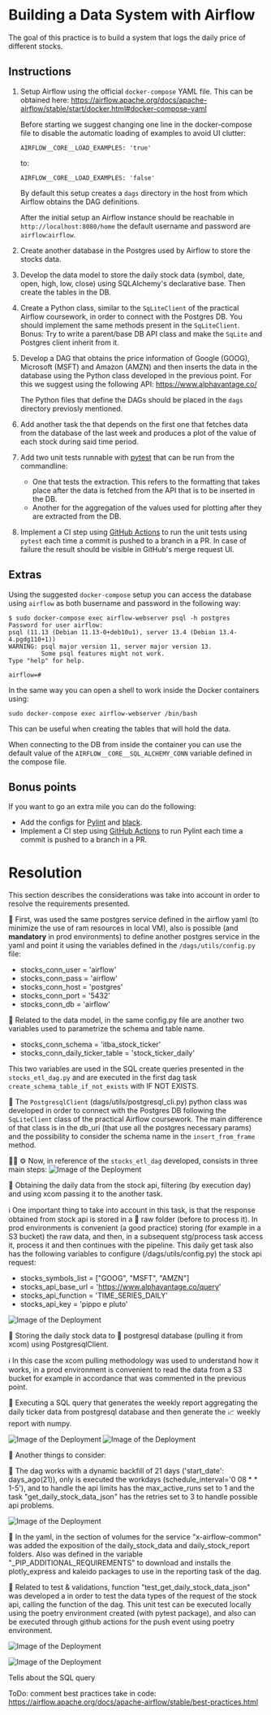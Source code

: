 
# Building a Data System with Airflow

The goal of this practice is to build a system that logs the daily price of different stocks.

## Instructions

1. Setup Airflow using the official `docker-compose` YAML file. This can be obtained here:
    https://airflow.apache.org/docs/apache-airflow/stable/start/docker.html#docker-compose-yaml
    
    Before starting we suggest changing one line in the docker-compose file to disable the automatic loading of examples to avoid UI clutter:
    ```
    AIRFLOW__CORE__LOAD_EXAMPLES: 'true'
    ```
    to:
    ```
    AIRFLOW__CORE__LOAD_EXAMPLES: 'false'
    ```
    
    By default this setup creates a `dags` directory in the host from which Airflow obtains the DAG definitions.

    After the initial setup an Airflow instance should be reachable in `http://localhost:8080/home` the default username and password are `airflow`:`airflow`.

2. Create another database in the Postgres used by Airflow to store the stocks data.

3. Develop the data model to store the daily stock data (symbol, date, open, high, low, close) using SQLAlchemy's declarative base. Then create the tables in the DB.

4. Create a Python class, similar to the `SqLiteClient` of the practical Airflow coursework, in order to connect with the Postgres DB. You should implement the same methods present in the `SqLiteClient`. Bonus: Try to write a parent/base DB API class and make the `SqLite` and Postgres client inherit from it.

5. Develop a DAG that obtains the price information of Google (GOOG), Microsoft (MSFT) and Amazon (AMZN) and then inserts the data in the database using the Python class developed in the previous point.
   For this we suggest using the following API:
   https://www.alphavantage.co/

   The Python files that define the DAGs should be placed in the `dags` directory previosly mentioned. 

6. Add another task the that depends on the first one that fetches data from the database of the last week and produces a plot of the value of each stock during said time period.

7. Add two unit tests runnable with [pytest](https://docs.pytest.org/) that can be run from the commandline:
    - One that tests the extraction. This refers to the formatting that takes place after the data is fetched from the API that is to be inserted in the DB. 
    - Another for the aggregation of the values used for plotting after they are extracted from the DB.

8. Implement a CI step using [GitHub Actions](https://docs.github.com/en/actions) to run the unit tests using `pytest` each time a commit is pushed to a branch in a PR. In case of failure the result should be visible in GitHub's merge request UI.


## Extras
Using the suggested `docker-compose` setup you can access the database using `airflow` as both busername and password in the following way:
```
$ sudo docker-compose exec airflow-webserver psql -h postgres
Password for user airflow: 
psql (11.13 (Debian 11.13-0+deb10u1), server 13.4 (Debian 13.4-4.pgdg110+1))
WARNING: psql major version 11, server major version 13.
         Some psql features might not work.
Type "help" for help.

airflow=# 
```

In the same way you can open a shell to work inside the Docker containers using:
```
sudo docker-compose exec airflow-webserver /bin/bash
```
This can be useful when creating the tables that will hold the data.

When connecting to the DB from inside the container you can use the default value of the `AIRFLOW__CORE__SQL_ALCHEMY_CONN` variable defined in the compose file.

## Bonus points

If you want to go an extra mile you can do the following:
* Add the configs for [Pylint](https://pylint.org/) and [black](https://black.readthedocs.io/en/stable/).
* Implement a CI step using [GitHub Actions](https://docs.github.com/en/actions) to run Pylint each time a commit is pushed to a branch in a PR.

# Resolution

This section describes the considerations was take into account in order to resolve the requirements presented.

📎 First, was used the same postgres service defined in the airflow yaml (to minimize the use of ram resources in local VM), also is possible (and **mandatory** in prod environments) to define another postgres service in the yaml and point it using the variables defined in the `/dags/utils/config.py` file:

* stocks_conn_user = 'airflow'
* stocks_conn_pass = 'airflow'
* stocks_conn_host = 'postgres'
* stocks_conn_port = '5432'
* stocks_conn_db = 'airflow'

📎 Related to the data model, in the same config.py file are another two variables used to parametrize the schema and table name. 

* stocks_conn_schema = 'itba_stock_ticker'
* stocks_conn_daily_ticker_table = 'stock_ticker_daily'

This two variables are used in the SQL create queries presented in the `stocks_etl_dag.py` and are executed in the first dag task `create_schema_table_if_not_exists` with IF NOT EXISTS.  

📎 The `PostgresqlClient` (dags/utils/postgresql_cli.py) python class was developed in order to connect with the Postgres DB following the `SqLiteClient` class of the practical Airflow coursework. The main difference of that class is in the db_uri (that use all the postgres necessary params) and the possibility to consider the schema name in the `insert_from_frame` method.


👷‍♂️ ⚙️ Now, in reference of the `stocks_etl_dag` developed, consists in three main steps:
![Image of the Deployment](https://github.com/flanfranco/itba-cde-tpf-python-applications/blob/main/documentation/resources/images/01_stocks_etl_dag.png)

📌 Obtaining the daily data from the stock api, filtering (by execution day) and using xcom passing it to the another task.

ℹ️ One important thing to take into account in this task, is that the response obtained from stock api is stored in a 📁 raw folder (before to process it). In prod environments is convenient (a good practice) storing (for example in a S3 bucket) the raw data, and then, in a subsequent stg/process task access it, process it and then continues with the pipeline. This daily get task also has the following variables to configure (/dags/utils/config.py) the stock api request:
* stocks_symbols_list = ["GOOG", "MSFT", "AMZN"]
* stocks_api_base_url = 'https://www.alphavantage.co/query'
* stocks_api_function = 'TIME_SERIES_DAILY'
* stocks_api_key = 'pippo e pluto'

![Image of the Deployment](https://github.com/flanfranco/itba-cde-tpf-python-applications/blob/main/documentation/resources/images/04_raw_data_folder.png)

📌 Storing the daily stock data to 💾 postgresql database (pulling it from xcom) using PostgresqlClient. 

ℹ️ In this case the xcom pulling methodology was used to understand how it works, in a prod environment is convenient to read the data from a S3 bucket for example in accordance that was commented in the previous point.

📌 Executing a SQL query that generates the weekly report aggregating the daily ticker data from postgresql database and then generate the  📈 weekly report with numpy.

![Image of the Deployment](https://github.com/flanfranco/itba-cde-tpf-python-applications/blob/main/documentation/resources/images/05_reports_folder.png)
![Image of the Deployment](https://github.com/flanfranco/itba-cde-tpf-python-applications/blob/main/documentation/resources/images/06_example_weekly_report.png)


📎 Another things to consider:

📌 The dag works with a dynamic backfill of 21 days ('start_date': days_ago(21)), only is executed the workdays (schedule_interval='0 08 * * 1-5'), and to handle the api limits has the max_active_runs set to 1 and the task "get_daily_stock_data_json" has the retries set to 3 to handle possible api problems.

![Image of the Deployment](https://github.com/flanfranco/itba-cde-tpf-python-applications/blob/main/documentation/resources/images/02_stocks_etl_dag_runs.png)


📌 In the yaml, in the section of volumes for the service "x-airflow-common" was added the exposition of the daily_stock_data and daily_stock_report folders. Also was defined in the variable "_PIP_ADDITIONAL_REQUIREMENTS" to download and installs the plotly_express and kaleido packages to use in the reporting task of the dag.

📌 Related to test & validations,  function "test_get_daily_stock_data_json" was developed a in order to test the data types of the request of the stock api, calling the function of the dag. This unit test can be executed locally using the poetry environment created (with pytest package), and also can be executed through github actions for the push event using poetry environment.

![Image of the Deployment](https://github.com/flanfranco/itba-cde-tpf-python-applications/blob/main/documentation/resources/images/07_pytest_local.png)

![Image of the Deployment](https://github.com/flanfranco/itba-cde-tpf-python-applications/blob/main/documentation/resources/images/08_pytest_github_actions.png?raw=true)

Tells about the SQL query

ToDo: comment best practices take in code:
https://airflow.apache.org/docs/apache-airflow/stable/best-practices.html
